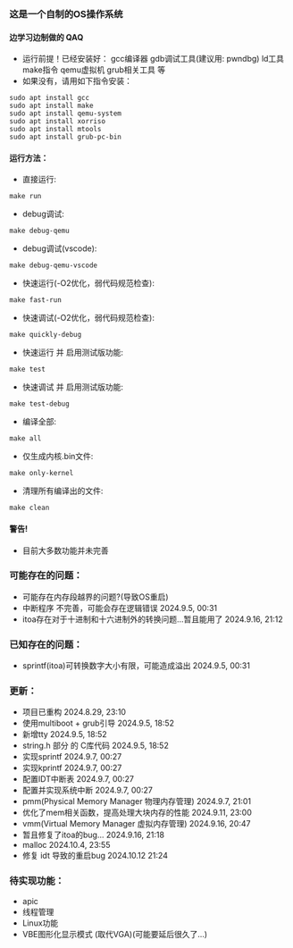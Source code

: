 ### 这是一个自制的OS操作系统
#### 边学习边制做的 QAQ
  * 运行前提！已经安装好： gcc编译器 gdb调试工具(建议用: pwndbg) ld工具 make指令 qemu虚拟机 grub相关工具 等
  * 如果没有，请用如下指令安装：
  ```shell
  sudo apt install gcc
  sudo apt install make
  sudo apt install qemu-system
  sudo apt install xorriso
  sudo apt install mtools
  sudo apt install grub-pc-bin
  ```

#### 运行方法：
  * 直接运行:
  ```shell
  make run
  ```

  * debug调试:
  ```shell
  make debug-qemu
  ```

  * debug调试(vscode):
  ```shell
  make debug-qemu-vscode
  ```

  * 快速运行(-O2优化，弱代码规范检查):
  ```shell
  make fast-run
  ```

  * 快速调试(-O2优化，弱代码规范检查):
  ```shell
  make quickly-debug
  ```

  * 快速运行 并 启用测试版功能:
  ```shell
  make test
  ```

  * 快速调试 并 启用测试版功能:
  ```shell
  make test-debug
  ```

  * 编译全部:
  ```shell
  make all
  ```

  * 仅生成内核.bin文件:
  ```shell
  make only-kernel
  ```

  * 清理所有编译出的文件:
  ```shell
  make clean
  ```

#### 警告!
  * 目前大多数功能并未完善

### 可能存在的问题：
  * 可能存在内存段越界的问题?(导致OS重启)
  * 中断程序 不完善，可能会存在逻辑错误 2024.9.5, 00:31
  * itoa存在对于十进制和十六进制外的转换问题...暂且能用了 2024.9.16, 21:12

### 已知存在的问题：
  * sprintf(itoa)可转换数字大小有限，可能造成溢出 2024.9.5, 00:31

### 更新：
  * 项目已重构 2024.8.29, 23:10
  * 使用multiboot + grub引导 2024.9.5, 18:52
  * 新增tty 2024.9.5, 18:52
  * string.h 部分 的 C库代码 2024.9.5, 18:52
  * 实现sprintf 2024.9.7, 00:27
  * 实现kprintf 2024.9.7, 00:27
  * 配置IDT中断表 2024.9.7, 00:27
  * 配置并实现系统中断 2024.9.7, 00:27
  * pmm(Physical Memory Manager 物理内存管理) 2024.9.7, 21:01
  * 优化了mem相关函数，提高处理大块内存的性能 2024.9.11, 23:00
  * vmm(Virtual Memory Manager 虚拟内存管理) 2024.9.16, 20:47
  * 暂且修复了itoa的bug... 2024.9.16, 21:18
  * malloc  2024.10.4, 23:55
  * 修复 idt 导致的重启bug 2024.10.12 21:24

### 待实现功能：
  * apic
  * 线程管理
  * Linux功能
  * VBE图形化显示模式 (取代VGA)(可能要延后很久了...)

